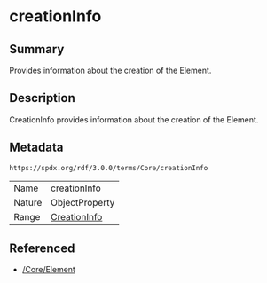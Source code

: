 <!-- Automatically generated by spec-parser v2.1.0 on 2024-06-17T10:36:57.838737+00:00 -->
<!-- SPDX-License-Identifier: Community-Spec-1.0 -->

# creationInfo

## Summary

Provides information about the creation of the Element.


## Description

CreationInfo provides information about the creation of the Element.


## Metadata

`https://spdx.org/rdf/3.0.0/terms/Core/creationInfo`


| | |
|---|---|
| Name | creationInfo |
| Nature | ObjectProperty |
| Range | [CreationInfo](../Classes/CreationInfo.md) |




## Referenced

- [/Core/Element](../../Core/Classes/Element.md)

